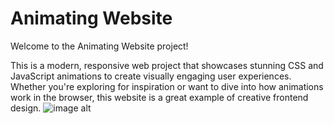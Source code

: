 
# Animating Website

Welcome to the Animating Website project!

This is a modern, responsive web project that showcases stunning CSS and JavaScript animations to create visually engaging user experiences. Whether you're exploring for inspiration or want to dive into how animations work in the browser, this website is a great example of creative frontend design.
![image alt](image_url)
